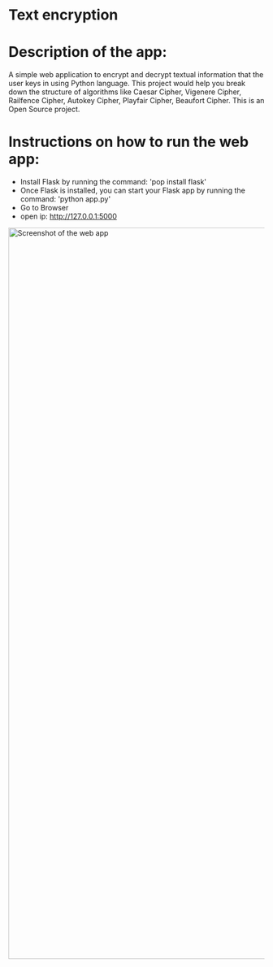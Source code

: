 # Text encryption

# Description of the app:
A simple web application to encrypt and decrypt textual information that the user keys in using Python language. This project would help you break down the structure of algorithms like Caesar Cipher, Vigenere Cipher, Railfence Cipher, Autokey Cipher, Playfair Cipher, Beaufort Cipher. This is an Open Source project.

# Instructions on how to run the web app:
 - Install Flask by running the command: 'pop install flask'
- Once Flask is installed, you can start your Flask app by running the command: 'python app.py'
- Go to Browser 
- open ip:  http://127.0.0.1:5000
<img width="1440" alt="Screenshot of the web app" src="https://user-images.githubusercontent.com/99260931/235979276-17b5b102-e0de-4386-9dde-cd4cfbaf5021.png">
